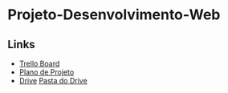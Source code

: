 # Projeto-Desenvolvimento-Web

## Links
- [Trello Board](https://trello.com/b/Jy282Tri/projeto-desenvolvimento-web)
- [Plano de Projeto](https://docs.google.com/document/d/1gk2ELwdB_5cwH3E8PvqyU_ZSbZPXcxQg/edit?usp=sharing&ouid=112206262849267610088&rtpof=true&sd=true)
- [Drive](https://docs.google.com/document/d/1gk2ELwdB_5cwH3E8PvqyU_ZSbZPXcxQg/edit?usp=drive_link&ouid=112206262849267610088&rtpof=true&sd=true)
[Pasta do Drive](https://drive.google.com/drive/folders/1oEhYCcNuu0_TfsNUXb35vzY4aYvZH-lx)